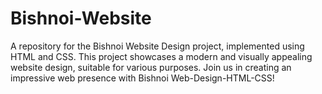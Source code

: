 # Bishnoi-Website
A repository for the Bishnoi Website Design project, implemented using HTML and CSS. This project showcases a modern and visually appealing website design, suitable for various purposes. Join us in creating an impressive web presence with Bishnoi Web-Design-HTML-CSS!
